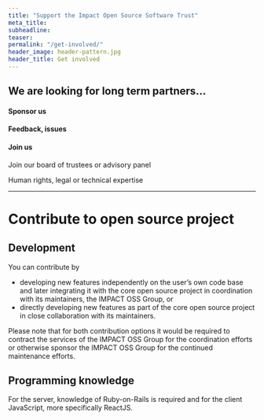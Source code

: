 ```yaml
---
title: "Support the Impact Open Source Software Trust"
meta_title:
subheadline:
teaser:
permalink: "/get-involved/"
header_image: header-pattern.jpg
header_title: Get involved
---
```


## We are looking for long term partners...

#### Sponsor us

#### Feedback, issues

#### Join us

Join our board of trustees or advisory panel

Human rights, legal or technical expertise



---

# Contribute to open source project

## Development

You can contribute by
* developing new features independently on the user’s own code base and later integrating it with the core open source project in coordination with its maintainers, the IMPACT OSS Group, or
* directly developing new features as part of the core open source project in close collaboration with its maintainers.

Please note that for both contribution options it would be required to contract the services of the IMPACT OSS Group for the coordination efforts or otherwise sponsor the IMPACT OSS Group for the continued maintenance efforts.

## Programming knowledge

For the server, knowledge of Ruby-on-Rails is required and for the client JavaScript, more specifically ReactJS.
